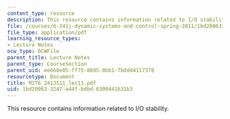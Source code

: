 ```yaml
---
content_type: resource
description: This resource contains information related to I/O stability.
file: /courses/6-241j-dynamic-systems-and-control-spring-2011/1bd200633247a44fbdbd6309441631b3_MIT6_241JS11_lec13.pdf
file_type: application/pdf
learning_resource_types:
- Lecture Notes
ocw_type: OCWFile
parent_title: Lecture Notes
parent_type: CourseSection
parent_uid: ee668e05-ff75-8895-0bb1-7bddd4117378
resourcetype: Document
title: MIT6_241JS11_lec13.pdf
uid: 1bd20063-3247-a44f-bdbd-6309441631b3
---
```

This resource contains information related to I/O stability.

